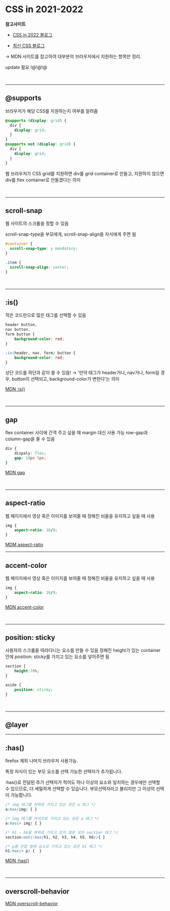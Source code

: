 # CSS in 2021-2022

**참고사이트**

- [CSS in 2022 블로그](https://wit.nts-corp.com/2022/02/24/6490)

- [최신 CSS 블로그](https://velog.io/@whdbqls424/%EC%B5%9C%EC%8B%A0-CSS-%EA%B8%B0%EB%8A%A5)

-> MDN 사이트를 참고하여 대부분의 브라우저에서 지원하는 항목만 정리.

update 필요 !@!@!@

<br>

---

## @supports

브라우저가 해당 CSS를 지원하는지 여부를 알려줌

```css
@supports (display: grid) {
  div {
    display: grid;
  }
}
@supports not (display: grid) {
  div {
    display: grid;
  }
}
```

웹 브라우저가 CSS grid를 지원하면 div를 grid container로 만들고, 지원하지 않으면 div를 flex container로 만들겠다는 의미

<br>

---

## scroll-snap

웹 사이트의 스크롤을 정할 수 있음

scroll-snap-type을 부모에게, scroll-snap-align을 자식에게 주면 됨

```css
#container {
  scroll-snap-type: y mandatory;
}

.item {
  scroll-snap-align: center;
}
```

<br>

---

## :is()

적은 코드만으로 많은 태그를 선택할 수 있음

```css
header button,
nav button,
form button {
	background-color: red;
}

:is(header, nav, form) button {
	background-color: red;
}
```

상단 코드를 하단과 같이 쓸 수 있음!
→ '만약 태그가 header거나, nav거나, form일 경우, button이 선택되고, background-color가 변한다'는 의미

[MDN :is()](https://developer.mozilla.org/en-US/docs/Web/CSS/:is)

<br>

---

## gap

flex container 사이에 간격 주고 싶을 때 margin 대신 사용 가능
row-gap과 column-gap을 줄 수 있음

```css
div {
	dispaly: flex;
    gap: 10px 5px;
}
```

[MDN gap](https://developer.mozilla.org/en-US/docs/Web/CSS/gap)

<br>

---

## aspect-ratio

웹 페이지에서 영상 혹은 이미지를 보여줄 때 정해진 비율을 유지하고 싶을 때 사용

```css
img {
	aspect-ratio: 16/9;
}
```

[MDM aspect-ratio](https://developer.mozilla.org/en-US/docs/Web/CSS/aspect-ratio)

---

## accent-color

웹 페이지에서 영상 혹은 이미지를 보여줄 때 정해진 비율을 유지하고 싶을 때 사용

```css
img {
	aspect-ratio: 16/9;
}
```

[MDN accent-color](https://developer.mozilla.org/en-US/docs/Web/CSS/accent-color)

<br>

---

## position: sticky

사용자의 스크롤을 따라다니는 요소를 만들 수 있음
정해진 height가 있는 container 안에 position: sticky를 가지고 있는 요소를 넣어주면 됨

```css
section {
	height:70%;
}

aside {
	position: sticky;
}
```

<br>

---

## @layer

---

## :has()

firefox 제외 나머지 브라우저 사용가능.

특정 자식이 있는 부모 요소를 선택 가능한 선택자가 추가됩니다.

:has()로 전달된 추가 선택자가 적어도 하나 이상의 요소와 일치하는 경우에만 선택할 수 있으므로, 더 세밀하게 선택할 수 있습니다.
부모선택자라고 불리지만 그 이상의 선택이 가능합니다.

```css
/* img 태그를 하위로 가지고 있는 모든 a 태그 */
a:has(img) { }

/* img 태그를 자식으로 가지고 있는 모든 a 태그 */
a:has(> img) { }

/* h1 ~ h6을 하위로 가지고 있지 않은 모든 section 태그 */
section:not(:has(h1, h2, h3, h4, h5, h6)){ }

/* p를 인접 형제 요소로 가지고 있는 모든 h1 태그 */
h1:has(+ p) {  }
```

[MDN :has()](https://developer.mozilla.org/en-US/docs/Web/CSS/:has)

<br>

---

## overscroll-behavior

[MDN overscroll-behavior](https://developer.mozilla.org/en-US/docs/Web/CSS/overscroll-behavior)